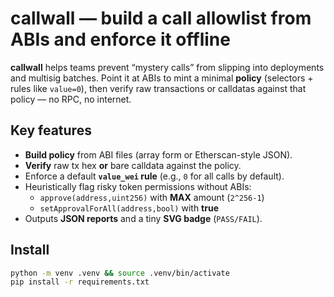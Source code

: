 # callwall — build a call allowlist from ABIs and enforce it offline

**callwall** helps teams prevent “mystery calls” from slipping into deployments
and multisig batches. Point it at ABIs to mint a minimal **policy** (selectors +
rules like `value=0`), then verify raw transactions or calldatas against that
policy — no RPC, no internet.

## Key features
- **Build policy** from ABI files (array form or Etherscan-style JSON).
- **Verify** raw tx hex **or** bare calldata against the policy.
- Enforce a default **`value_wei` rule** (e.g., `0` for all calls by default).
- Heuristically flag risky token permissions without ABIs:
  - `approve(address,uint256)` with **MAX** amount (`2^256-1`)
  - `setApprovalForAll(address,bool)` with **true**
- Outputs **JSON reports** and a tiny **SVG badge** (`PASS/FAIL`).

## Install
```bash
python -m venv .venv && source .venv/bin/activate
pip install -r requirements.txt
